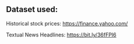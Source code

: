 ## Dataset used:


Historical stock prices: https://finance.yahoo.com/


Textual News Headlines: https://bit.ly/36fFPI6
